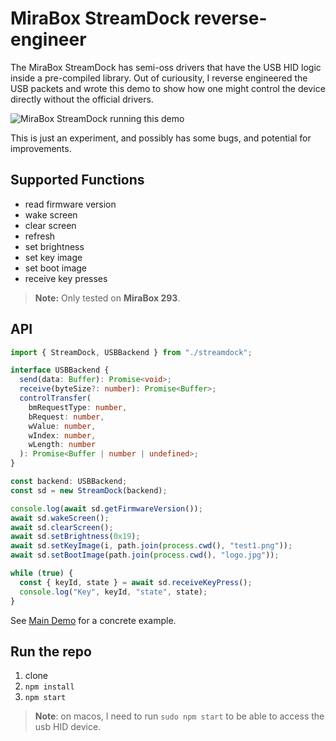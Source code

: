 # MiraBox StreamDock reverse-engineer

The MiraBox StreamDock has semi-oss drivers that have the USB HID logic inside a pre-compiled library. Out of curiousity, I reverse engineered the USB packets and wrote this demo to show how one might control the device directly without the official drivers.

![MiraBox StreamDock running this demo](https://github.com/user-attachments/assets/f2c56dfb-0cb7-40cc-9816-999c73a06d31)

This is just an experiment, and possibly has some bugs, and potential for improvements.

## Supported Functions

- read firmware version
- wake screen
- clear screen
- refresh
- set brightness
- set key image
- set boot image
- receive key presses

> **Note:** Only tested on **MiraBox 293**.

## API

```ts
import { StreamDock, USBBackend } from "./streamdock";

interface USBBackend {
  send(data: Buffer): Promise<void>;
  receive(byteSize?: number): Promise<Buffer>;
  controlTransfer(
    bmRequestType: number,
    bRequest: number,
    wValue: number,
    wIndex: number,
    wLength: number
  ): Promise<Buffer | number | undefined>;
}

const backend: USBBackend;
const sd = new StreamDock(backend);

console.log(await sd.getFirmwareVersion());
await sd.wakeScreen();
await sd.clearScreen();
await sd.setBrightness(0x19);
await sd.setKeyImage(i, path.join(process.cwd(), "test1.png"));
await sd.setBootImage(path.join(process.cwd(), "logo.jpg"));

while (true) {
  const { keyId, state } = await sd.receiveKeyPress();
  console.log("Key", keyId, "state", state);
}
```

See [Main Demo](./src/index.ts) for a concrete example.

## Run the repo

1. clone
1. `npm install`
1. `npm start`

> **Note**: on macos, I need to run `sudo npm start` to be able to access the usb HID device.
